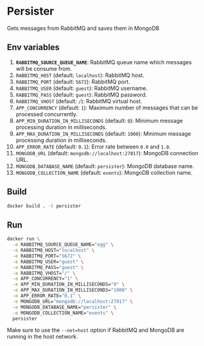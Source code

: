 # Persister

Gets messages from RabbitMQ and saves them in MongoDB

## Env variables

1. **`RABBITMQ_SOURCE_QUEUE_NAME`**: RabbitMQ queue name which messages will be consume from.
1. `RABBITMQ_HOST` (default: `localhost`): RabbitMQ host.
1. `RABBITMQ_PORT` (default: `5672`): RabbitMQ port.
1. `RABBITMQ_USER` (default: `guest`): RabbitMQ username.
1. `RABBITMQ_PASS` (default: `guest`): RabbitMQ password.
1. `RABBITMQ_VHOST` (default: `/`): RabbitMQ virtual host.
1. `APP_CONCURRENCY` (default: `1`): Maximum number of messages that can be processed concurrently.
1. `APP_MIN_DURATION_IN_MILLISECONDS` (default: `0`): Minimum message processing duration in milliseconds.
1. `APP_MAX_DURATION_IN_MILLISECONDS` (default: `1000`): Minimum message processing duration in milliseconds.
1. `APP_ERROR_RATE` (default: `0.1`): Error rate between `0.0` and `1.0`.
1. `MONGODB_URL` (default: `mongodb://localhost:27017`): MongoDB connection URL.
1. `MONGODB_DATABASE_NAME` (default: `persister`): MongoDB database name.
1. `MONGODB_COLLECTION_NAME` (default: `events`): MongoDB collection name.

## Build

```sh
docker build . -t persister
```

## Run

```sh
docker run \
  -e RABBITMQ_SOURCE_QUEUE_NAME="egg" \
  -e RABBITMQ_HOST="localhost" \
  -e RABBITMQ_PORT="5672" \
  -e RABBITMQ_USER="guest" \
  -e RABBITMQ_PASS="guest" \
  -e RABBITMQ_VHOST="/" \
  -e APP_CONCURRENCY="1" \
  -e APP_MIN_DURATION_IN_MILLISECONDS="0" \
  -e APP_MAX_DURATION_IN_MILLISECONDS="1000" \
  -e APP_ERROR_RATE="0.1" \
  -e MONGODB_URL="mongodb://localhost:27017" \
  -e MONGODB_DATABASE_NAME="persister" \
  -e MONGODB_COLLECTION_NAME="events" \
  persister
```

Make sure to use the `--net=host` option if RabbitMQ and MongoDB are running in the host network.
